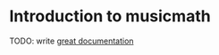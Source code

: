 # Introduction to musicmath

TODO: write [great documentation](http://jacobian.org/writing/what-to-write/)
